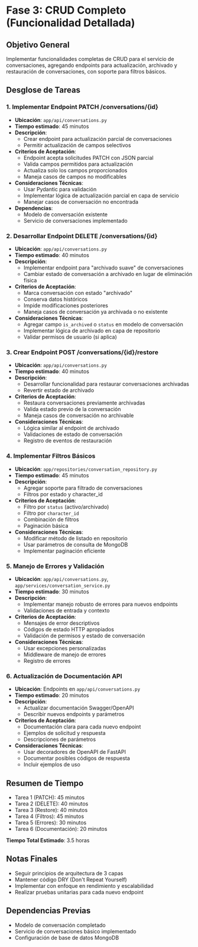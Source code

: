 # Fase 3: CRUD Completo (Funcionalidad Detallada)

## Objetivo General
Implementar funcionalidades completas de CRUD para el servicio de conversaciones, agregando endpoints para actualización, archivado y restauración de conversaciones, con soporte para filtros básicos.

## Desglose de Tareas

### 1. Implementar Endpoint PATCH /conversations/{id}
- **Ubicación**: `app/api/conversations.py`
- **Tiempo estimado**: 45 minutos
- **Descripción**: 
  - Crear endpoint para actualización parcial de conversaciones
  - Permitir actualización de campos selectivos
- **Criterios de Aceptación**:
  - Endpoint acepta solicitudes PATCH con JSON parcial
  - Valida campos permitidos para actualización
  - Actualiza solo los campos proporcionados
  - Maneja casos de campos no modificables
- **Consideraciones Técnicas**:
  - Usar Pydantic para validación
  - Implementar lógica de actualización parcial en capa de servicio
  - Manejar casos de conversación no encontrada
- **Dependencias**: 
  - Modelo de conversación existente
  - Servicio de conversaciones implementado

### 2. Desarrollar Endpoint DELETE /conversations/{id}
- **Ubicación**: `app/api/conversations.py`
- **Tiempo estimado**: 40 minutos
- **Descripción**: 
  - Implementar endpoint para "archivado suave" de conversaciones
  - Cambiar estado de conversación a archivado en lugar de eliminación física
- **Criterios de Aceptación**:
  - Marca conversación con estado "archivado"
  - Conserva datos históricos
  - Impide modificaciones posteriores
  - Maneja casos de conversación ya archivada o no existente
- **Consideraciones Técnicas**:
  - Agregar campo `is_archived` o `status` en modelo de conversación
  - Implementar lógica de archivado en capa de repositorio
  - Validar permisos de usuario (si aplica)

### 3. Crear Endpoint POST /conversations/{id}/restore
- **Ubicación**: `app/api/conversations.py`
- **Tiempo estimado**: 40 minutos
- **Descripción**: 
  - Desarrollar funcionalidad para restaurar conversaciones archivadas
  - Revertir estado de archivado
- **Criterios de Aceptación**:
  - Restaura conversaciones previamente archivadas
  - Valida estado previo de la conversación
  - Maneja casos de conversación no archivable
- **Consideraciones Técnicas**:
  - Lógica similar al endpoint de archivado
  - Validaciones de estado de conversación
  - Registro de eventos de restauración

### 4. Implementar Filtros Básicos
- **Ubicación**: `app/repositories/conversation_repository.py`
- **Tiempo estimado**: 45 minutos
- **Descripción**: 
  - Agregar soporte para filtrado de conversaciones
  - Filtros por estado y character_id
- **Criterios de Aceptación**:
  - Filtro por `status` (activo/archivado)
  - Filtro por `character_id`
  - Combinación de filtros
  - Paginación básica
- **Consideraciones Técnicas**:
  - Modificar método de listado en repositorio
  - Usar parámetros de consulta de MongoDB
  - Implementar paginación eficiente

### 5. Manejo de Errores y Validación
- **Ubicación**: `app/api/conversations.py`, `app/services/conversation_service.py`
- **Tiempo estimado**: 30 minutos
- **Descripción**: 
  - Implementar manejo robusto de errores para nuevos endpoints
  - Validaciones de entrada y contexto
- **Criterios de Aceptación**:
  - Mensajes de error descriptivos
  - Códigos de estado HTTP apropiados
  - Validación de permisos y estado de conversación
- **Consideraciones Técnicas**:
  - Usar excepciones personalizadas
  - Middleware de manejo de errores
  - Registro de errores

### 6. Actualización de Documentación API
- **Ubicación**: Endpoints en `app/api/conversations.py`
- **Tiempo estimado**: 20 minutos
- **Descripción**: 
  - Actualizar documentación Swagger/OpenAPI
  - Describir nuevos endpoints y parámetros
- **Criterios de Aceptación**:
  - Documentación clara para cada nuevo endpoint
  - Ejemplos de solicitud y respuesta
  - Descripciones de parámetros
- **Consideraciones Técnicas**:
  - Usar decoradores de OpenAPI de FastAPI
  - Documentar posibles códigos de respuesta
  - Incluir ejemplos de uso

## Resumen de Tiempo
- Tarea 1 (PATCH): 45 minutos
- Tarea 2 (DELETE): 40 minutos
- Tarea 3 (Restore): 40 minutos
- Tarea 4 (Filtros): 45 minutos
- Tarea 5 (Errores): 30 minutos
- Tarea 6 (Documentación): 20 minutos

**Tiempo Total Estimado**: 3.5 horas

## Notas Finales
- Seguir principios de arquitectura de 3 capas
- Mantener código DRY (Don't Repeat Yourself)
- Implementar con enfoque en rendimiento y escalabilidad
- Realizar pruebas unitarias para cada nuevo endpoint

## Dependencias Previas
- Modelo de conversación completado
- Servicio de conversaciones básico implementado
- Configuración de base de datos MongoDB